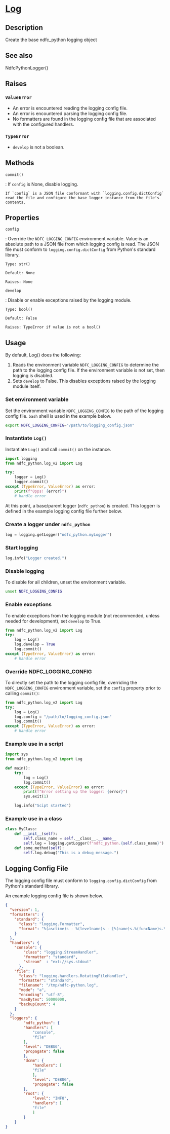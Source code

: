 # [Log]

## Description

Create the base ndfc_python logging object

[Log]: https://github.com/allenrobel/ndfc-python/blob/main/lib/ndfc_python/log_v2.py

## See also

NdfcPythonLogger()

## Raises

### `ValueError`

  * An error is encountered reading the logging config file.
  * An error is encountered parsing the logging config file.
  * No formatters are found in the logging config file that are associated with the configured handlers.

### `TypeError`

  * `develop` is not a boolean.

## Methods

`commit()`

:   If `config` is None, disable logging.

    If `config` is a JSON file conformant with `logging.config.dictConfig`
    read the file and configure the base logger instance from the file's contents.

## Properties

`config`

:   Override the `NDFC_LOGGING_CONFIG` environment variable.  Value is an absolute
    path to a JSON file from which logging config is read.  The JSON file must
    conform to `logging.config.dictConfig` from Python's standard library.

    Type: str()

    Default: None

    Raises: None

`develop`

:   Disable or enable exceptions raised by the logging module.

    Type: bool()

    Default: False

    Raises: TypeError if value is not a bool()

## Usage

By default, Log() does the following:

1. Reads the environment variable ``NDFC_LOGGING_CONFIG`` to determine the path
   to the logging config file.  If the environment variable is not set, then
   logging is disabled.
2. Sets ``develop`` to False.  This disables exceptions raised by the logging
   module itself.

### Set environment variable

Set the environment variable `NDFC_LOGGING_CONFIG` to the path of the logging config file.  `bash` shell is used in the example below.

``` bash title="set NDFC_LOGGING_CONFIG"
export NDFC_LOGGING_CONFIG="/path/to/logging_config.json"
```

### Instantiate `Log()`

Instantiate `Log()` and call `commit()` on the instance.

``` py title="instantiate Log()"
import logging
from ndfc_python.log_v2 import Log

try:
    logger = Log()
    logger.commit()
except (TypeError, ValueError) as error:
    print(f"Opps! {error}")
    # handle error
```

At this point, a base/parent logger (`ndfc_python`) is created.  This loggerr is defined in the example logging config file further below.

### Create a logger under `ndfc_python`

``` py title="Create log instance"
log = logging.getLogger("ndfc_python.myLogger")
```

### Start logging

``` py title="Start logging"
log.info("Logger created.")
```

### Disable logging

To disable for all children, unset the environment variable.

```bash
unset NDFC_LOGGING_CONFIG
```

### Enable exceptions

To enable exceptions from the logging module (not recommended, unless needed for development), set ``develop`` to True.

``` py title="set log.develop"
from ndfc_python.log_v2 import Log
try:
    log = Log()
    log.develop = True
    log.commit()
except (TypeError, ValueError) as error:
    # handle error
```

### Override NDFC_LOGGING_CONFIG

To directly set the path to the logging config file, overriding the `NDFC_LOGGING_CONFIG` environment variable, set the `config` property prior to calling `commit()`:

``` py title="Override NDFC_LOGGING_CONFIG"
from ndfc_python.log_v2 import Log
try:
    log = Log()
    log.config = "/path/to/logging_config.json"
    log.commit()
except (TypeError, ValueError) as error:
    # handle error
```

### Example use in a script

``` py
import sys
from ndfc_python.log_v2 import Log

def main():
    try:
        log = Log()
        log.commit()
    except (TypeError, ValueError) as error:
        print(f"Error setting up the logger: {error}")
        sys.exit(1)

    log.info("Scipt started")
```

### Example use in a class

```py title="Example use in a class"
class MyClass:
    def __init__(self):
        self.class_name = self.__class__.__name__
        self.log = logging.getLogger(f"ndfc_python.{self.class_name}")
    def some_method(self):
        self.log.debug("This is a debug message.")
```

## Logging Config File

The logging config file must conform to ``logging.config.dictConfig``
from Python's standard library.

An example logging config file is shown below.

``` json title="$HOME/repos/ndfc-python/lib/ndfc_python/logging_config.json"
{
  "version": 1,
  "formatters": {
    "standard": {
      "class": "logging.Formatter",
      "format": "%(asctime)s - %(levelname)s - [%(name)s.%(funcName)s.%(lineno)d] %(message)s"
    }
  },
  "handlers": {
    "console": {
        "class": "logging.StreamHandler",
        "formatter": "standard",
        "stream"  : "ext://sys.stdout"
      },
    "file": {
      "class": "logging.handlers.RotatingFileHandler",
      "formatter": "standard",
      "filename": "/tmp/ndfc-python.log",
      "mode": "a",
      "encoding": "utf-8",
      "maxBytes": 50000000,
      "backupCount": 4
    }
  },
  "loggers": {
        "ndfc_python": {
        "handlers": [
            "console",
            "file"
        ],
        "level": "DEBUG",
        "propagate": false
        },
        "dcnm": {
            "handlers": [
            "file"
            ],
            "level": "DEBUG",
            "propagate": false
        },
        "root": {
            "level": "INFO",
            "handlers": [
            "file"
            ]
        }
    }
}
```
